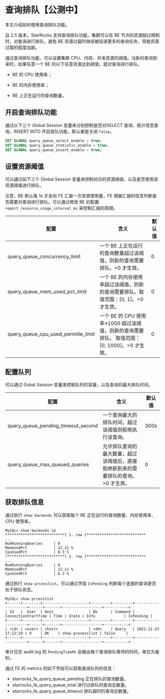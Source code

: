 # 查询排队【公测中】

本文介绍如何使用查询排队功能。

自 2.5 版本，StarRocks 支持查询排队功能，集群可以在 BE 节点的资源超过限制时，对查询进行排队，避免 BE 资源过载时继续被投递更多的查询任务，导致资源过载的程度加剧。

通过查询排队功能，可以设置集群 CPU、内存、并发资源的阈值。当新的查询到来时，如果任意一个 BE 的以下任意资源达到阈值，就对查询进行排队。

- BE 的 CPU 使用率；

- BE 的内存使用率；

- BE 上正在运行的查询数量。

## 开启查询排队功能

通过以下三个 Global Session 变量来分别控制是否对SELECT 查询、统计信息查询、INSERT INTO 开启排队功能，默认都是关闭 `false`。

```sql
SET GLOBAL query_queue_select_enable = true;
SET GLOBAL query_queue_statistic_enable = true;
SET GLOBAL query_queue_insert_enable = true;
```

## 设置资源阈值

可以通过如下三个 Global Session 变量来控制对应的资源阈值，以及是否使用该资源阈值进行排队。

注意，BE 默认每 1s 才会向 FE 汇报一次资源使用量，FE 根据汇报的信息判断是否需要对查询进行排队。可以通过修改 BE 的配置 `report_resource_usage_interval_ms` 来控制汇报的周期。

| **配置**                            | **含义**                                                     | **默认值** |
| ----------------------------------- | ------------------------------------------------------------ | ---------- |
| query_queue_concurrency_limit       | 一个 BE 上正在运行的查询数量超过该阈值，则新的查询需要排队。>0 才生效。 | 0          |
| query_queue_mem_used_pct_limit      | 一个 BE 的内存使用率超过该阈值，则新的查询需要排队。取值范围：[0, 1]。>0 才生效。 | 0          |
| query_queue_cpu_used_permille_limit | 一个 BE 的 CPU 使用率*1000 超过该阈值，则新的查询需要排队。 取值范围：[0, 1000]。>0 才生效。 | 0          |

## 配置队列

可以通过 Gobal Session 变量来控制队列的容量，以及查询的最大排队时间。

| **配置**                           | **含义**                                                     | **默认值** |
| ---------------------------------- | ------------------------------------------------------------ | ---------- |
| query_queue_pending_timeout_second | 一个查询最大的排队时间，超过该阈值则拒绝执行该查询。         | 300s       |
| query_queue_max_queued_queries     | 允许排队查询的最大数量，超过该阈值后，直接拒绝新到来的需要排队的查询。>0 才生效。 | 0          |

## 获取排队信息

通过执行 `show backends` 可以获取每个 BE 正在运行的查询数量、内存使用率、CPU 使用率。

```plain text
MySQL> show backends \G
***************************[ 1. row ]***************************
...
NumRunningQueries     | 0
MemUsedPct            | 12.21 %
CpuUsedPct            | 6.3 %
***************************[ 2. row ]***************************
...
NumRunningQueries     | 0
MemUsedPct            | 12.11 %
CpuUsedPct            | 6.2 %

```

通过执行 `show prcesslist`，可以通过字段 `IsPending` 判断每个连接的查询是否处于排队状态。

```plain text
MySQL> show prcesslist
+------+--------+---------------------+---------+---------+---------------------+------+-------+------------------+-----------+
| Id   |  User  | Host                | Db      | Command | ConnectionStartTime | Time | State | Info             | IsPending |
+------+--------+---------------------+---------+---------+---------------------+------+-------+------------------+-----------+
| <id> | <user> | <host>              | <db>    | Query   | 2022-11-23 17:12:19 | 0    | OK    | show processlist | false     |
+------+--------+---------------------+---------+---------+---------------------+------+-------+------------------+-----------+
```

审计日志 audit.log 的 `PendingTimeMs` 会输出每个查询排队等待的时间，单位为毫秒。

通过 FE 的 metrics 的如下字段可以获取查询队列的信息：

- starrocks_fe_query_queue_pending 正在排队的查询数量。
- starrocks_fe_query_queue_total 进行过排队的查询总数量。
- starrocks_fe_query_queue_timeout 排队超时的查询总数量。
